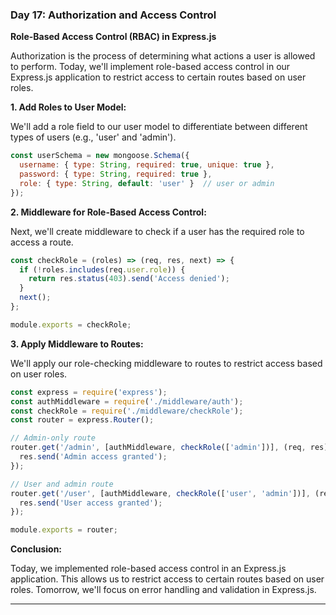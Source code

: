 ### Day 17: Authorization and Access Control

**Role-Based Access Control (RBAC) in Express.js**

Authorization is the process of determining what actions a user is allowed to perform. Today, we'll implement role-based access control in our Express.js application to restrict access to certain routes based on user roles.

**1. Add Roles to User Model:**

We'll add a role field to our user model to differentiate between different types of users (e.g., 'user' and 'admin').

```javascript
const userSchema = new mongoose.Schema({
  username: { type: String, required: true, unique: true },
  password: { type: String, required: true },
  role: { type: String, default: 'user' }  // user or admin
});
```

**2. Middleware for Role-Based Access Control:**

Next, we'll create middleware to check if a user has the required role to access a route.

```javascript
const checkRole = (roles) => (req, res, next) => {
  if (!roles.includes(req.user.role)) {
    return res.status(403).send('Access denied');
  }
  next();
};

module.exports = checkRole;
```

**3. Apply Middleware to Routes:**

We'll apply our role-checking middleware to routes to restrict access based on user roles.

```javascript
const express = require('express');
const authMiddleware = require('./middleware/auth');
const checkRole = require('./middleware/checkRole');
const router = express.Router();

// Admin-only route
router.get('/admin', [authMiddleware, checkRole(['admin'])], (req, res) => {
  res.send('Admin access granted');
});

// User and admin route
router.get('/user', [authMiddleware, checkRole(['user', 'admin'])], (req, res) => {
  res.send('User access granted');
});

module.exports = router;
```

**Conclusion:**

Today, we implemented role-based access control in an Express.js application. This allows us to restrict access to certain routes based on user roles. Tomorrow, we'll focus on error handling and validation in Express.js.

---